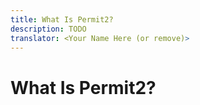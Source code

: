 ```yaml
---
title: What Is Permit2?
description: TODO
translator: <Your Name Here (or remove)>
---
```


# What Is Permit2?
